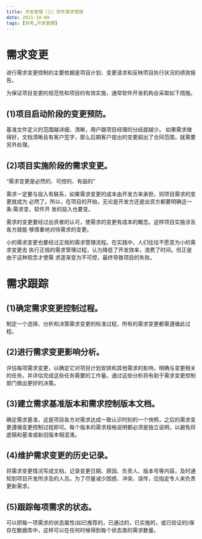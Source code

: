```yaml
---
title: 开发管理（三）软件需求管理
date: 2021-10-09
tags: [软考,开发管理]
---
```



# 需求变更

进行需求变更控制的主要依据是项目计划、变更请求和反映项目执行状况的绩效报告。

为保证项目变更的规范性和项目的有效实施，通常软件开发机构会采取如下措施。
## (1)项目启动阶段的变更预防。
基准文件定义的范围越详细、清晰，用户跟项目经理的分歧就越少。
如果需求做得好，文档清晰且有客户签字，那么后期客户提出的变更超出了合同范围，就需要另外处理。

## (2)项目实施阶段的需求变更。
“需求变更是必然的、可控的、有益的”

需求一定要与投入有联系，如果需求变更的成本由开发方来承担，则项目需求的变更就成为 必然了。所以，在项目的开始，无论是开发方还是出资方都要明确这一条:需求变，软件开 发的投入也要变。

需求的变更要经过出资者的认可，使需求的变更有成本的概念。这样项目实施涉及各方就能 够慎重地对待需求的变更。

小的需求变更也要经过正规的需求管理流程。在实践中，人们往往不愿意为小的需求变更去 执行正规的需求管理过程，认为降低了开发效率，浪费了时间。但正是由于这种观念才使需 求逐渐变为不可控，最终导致项目的失败。

# 需求跟踪
## (1)确定需求变更控制过程。
制定一个选择、分析和决策需求变更的标准过程，所有的需求变更都需遵循此过程。

## (2)进行需求变更影响分析。
评估每项需求变更，以确定它对项目计划安排和其他需求的影响，明确与变更相关的任务，并评估完成这些任务需要的工作量。通过这些分析将有助于需求变更控制部门做出更好的决策。

## (3)建立需求基准版本和需求控制版本文档。
确定需求基准，这是项目各方对需求达成一致认识时刻的一个快照，之后的需求变更遵循变更控制过程即可。每个版本的需求规格说明都必须是独立说明，以避免将底稿和基准或新旧版本相混淆。
## (4)维护需求变更的历史记录。
将需求变更情况写成文档，记录变更日期、原因、负责人、版本号等内容，及时通知到项目开发所涉及的人员。为了尽量减少困惑、冲突、误传，应指定专人来负责更新需求。
## (5)跟踪每项需求的状态。
可以把每一项需求的状态属性(如已推荐的，已通过的，已实施的，或已验证的)保存在数据库中，这样可以在任何时候得到每个状态类的需求数量。
